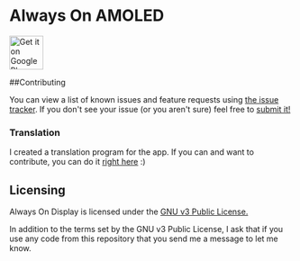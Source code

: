 # Always On AMOLED 

<a href="https://play.google.com/store/apps/details?id=com.tomer.alwayson">
    <img alt="Get it on Google Play"
        height="60"
        src="https://play.google.com/intl/en_us/badges/images/generic/en-play-badge.png" />
</a>


##Contributing

You can view a list of known issues and feature requests using [the issue tracker](
https://github.com/rosenpin/AlwaysOnDisplayAmoled/issues). If you don't see your issue (or you
aren't sure) feel free to [submit it!](https://github.com/rosenpin/AlwaysOnDisplayAmoled/issues/new)

### Translation

I created a translation program for the app.
If you can and want to contribute, you can do it [right here](https://tomerrosenfeld.oneskyapp.com/collaboration/project/158837) :)


## Licensing

Always On Display is licensed under the [GNU v3 Public License.](LICENSE)

In addition to the terms set by the GNU v3 Public License, I ask that if you use
any code from this repository that you send me a message to let me know.
